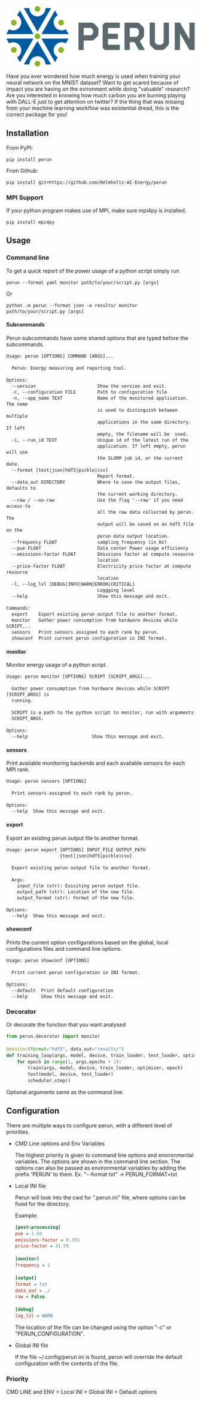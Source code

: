 <div align="center">
  <img src="https://raw.githubusercontent.com/Helmholtz-AI-Energy/perun/main/docs/images/perun.svg">
</div>

Have you ever wondered how much energy is used when training your neural network on the MNIST dataset? Want to get scared because of impact you are having on the evironment while doing "valuable" research? Are you interested in knowing how much carbon you are burning playing with DALL-E just to get attention on twitter? If the thing that was missing from your machine learning workflow was existential dread, this is the correct package for you!

## Installation

From PyPI:

```console
pip install perun
```

From Github:

```console
pip install git+https://github.com/Helmholtz-AI-Energy/perun
```

### MPI Support

If your python program makes use of MPI, make sure mpi4py is installed.

```console
pip install mpi4py
```

## Usage

### Command line

To get a quick report of the power usage of a python script simply run

```console
perun --format yaml monitor path/to/your/script.py [args]
```

Or

```console
python -m perun --format json -o results/ monitor path/to/your/script.py [args]
```

#### Subcommands

Perun subcommands have some shared options that are typed before the subcommands.

```console
Usage: perun [OPTIONS] COMMAND [ARGS]...

  Perun: Energy measuring and reporting tool.

Options:
  --version                       Show the version and exit.
  -c, --configuration FILE        Path to configuration file
  -n, --app_name TEXT             Name of the monitored application. The name
                                  is used to distinguish between multiple
                                  applications in the same directory. If left
                                  empty, the filename will be  used.
  -i, --run_id TEXT               Unique id of the latest run of the
                                  application. If left empty, perun will use
                                  the SLURM job id, or the current date.
  --format [text|json|hdf5|pickle|csv]
                                  Report format.
  --data_out DIRECTORY            Where to save the output files, defaults to
                                  the current working directory.
  --raw / --no-raw                Use the flag '--raw' if you need access to
                                  all the raw data collected by perun. The
                                  output will be saved on an hdf5 file on the
                                  perun data output location.
  --frequency FLOAT               sampling frequency (in Hz)
  --pue FLOAT                     Data center Power usage efficiency
  --emissions-factor FLOAT        Emissions factor at compute resource
                                  location
  --price-factor FLOAT            Electricity price factor at compute resource
                                  location
  -l, --log_lvl [DEBUG|INFO|WARN|ERROR|CRITICAL]
                                  Loggging level
  --help                          Show this message and exit.

Commands:
  export    Export existing perun output file to another format.
  monitor   Gather power consumption from hardware devices while SCRIPT...
  sensors   Print sensors assigned to each rank by perun.
  showconf  Print current perun configuration in INI format.
```

#### monitor

Monitor energy usage of a python script.

```console
Usage: perun monitor [OPTIONS] SCRIPT [SCRIPT_ARGS]...

  Gather power consumption from hardware devices while SCRIPT [SCRIPT_ARGS] is
  running.

  SCRIPT is a path to the python script to monitor, run with arguments
  SCRIPT_ARGS.

Options:
  --help                        Show this message and exit.
```

#### sensors

Print available monitoring backends and each available sensors for each MPI rank.

```console
Usage: perun sensors [OPTIONS]

  Print sensors assigned to each rank by perun.

Options:
  --help  Show this message and exit.
```

#### export

Export an existing perun output file to another format.

```console
Usage: perun export [OPTIONS] INPUT_FILE OUTPUT_PATH
                    {text|json|hdf5|pickle|csv}

  Export existing perun output file to another format.

  Args:
    input_file (str): Exisiting perun output file.
    output_path (str): Location of the new file.
    output_format (str): Format of the new file.

Options:
  --help  Show this message and exit.
```

#### showconf

Prints the current option configurations based on the global, local configurations files and command line options.

```confg
Usage: perun showconf [OPTIONS]

  Print current perun configuration in INI format.

Options:
  --default  Print default configuration
  --help     Show this message and exit.
```

### Decorator

Or decorate the function that you want analysed

```python
from perun.decorator import monitor

@monitor(format="hdf5", data_out="results/")
def training_loop(args, model, device, train_loader, test_loader, optimizer, scheduler):
    for epoch in range(1, args.epochs + 1):
        train(args, model, device, train_loader, optimizer, epoch)
        test(model, device, test_loader)
        scheduler.step()
```

Optional arguments same as the command line.

## Configuration

There are multiple ways to configure perun, with a different level of priorities.

- CMD Line options and Env Variables

  The highest priority is given to command line options and environmental variables. The options are shown in the command line section. The options can also be passed as environmental variables by adding the prefix 'PERUN' to them. Ex. "--format txt" -> PERUN_FORMAT=txt

- Local INI file

  Perun will look into the cwd for ".perun.ini" file, where options can be fixed for the directory.

  Example:

  ```ini
  [post-processing]
  pue = 1.58
  emissions-factor = 0.355
  price-factor = 41.59

  [monitor]
  frequency = 1

  [output]
  format = txt
  data_out = ./
  raw = False

  [debug]
  log_lvl = WARN
  ```

  The location of the file can be changed using the option "-c" or "PERUN_CONFIGURATION".

- Global INI file

  If the file ~/.config/perun.ini is found, perun will override the default configuration with the contents of the file.

### Priority

CMD LINE and ENV > Local INI > Global INI > Default options
